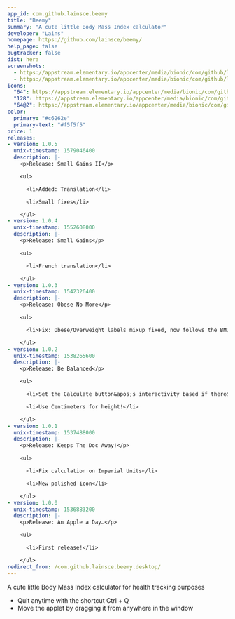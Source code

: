 ```yaml
---
app_id: com.github.lainsce.beemy
title: "Beemy"
summary: "A cute little Body Mass Index calculator"
developer: "Lains"
homepage: https://github.com/lainsce/beemy/
help_page: false
bugtracker: false
dist: hera
screenshots:
  - https://appstream.elementary.io/appcenter/media/bionic/com/github/lainsce.beemy/A4959FFFEC1EA8D23BD64FB412B715A0/screenshots/image-1_orig.png
  - https://appstream.elementary.io/appcenter/media/bionic/com/github/lainsce.beemy/A4959FFFEC1EA8D23BD64FB412B715A0/screenshots/image-2_orig.png
icons:
  "64": https://appstream.elementary.io/appcenter/media/bionic/com/github/lainsce.beemy/A4959FFFEC1EA8D23BD64FB412B715A0/icons/64x64/com.github.lainsce.beemy_com.github.lainsce.beemy.png
  "128": https://appstream.elementary.io/appcenter/media/bionic/com/github/lainsce.beemy/A4959FFFEC1EA8D23BD64FB412B715A0/icons/128x128/com.github.lainsce.beemy_com.github.lainsce.beemy.png
  "64@2": https://appstream.elementary.io/appcenter/media/bionic/com/github/lainsce.beemy/A4959FFFEC1EA8D23BD64FB412B715A0/icons/64x64@2/com.github.lainsce.beemy_com.github.lainsce.beemy.png
color:
  primary: "#c6262e"
  primary-text: "#f5f5f5"
price: 1
releases:
- version: 1.0.5
  unix-timestamp: 1579046400
  description: |-
    <p>Release: Small Gains II</p>

    <ul>

      <li>Added: Translation</li>

      <li>Small fixes</li>

    </ul>
- version: 1.0.4
  unix-timestamp: 1552608000
  description: |-
    <p>Release: Small Gains</p>

    <ul>

      <li>French translation</li>

    </ul>
- version: 1.0.3
  unix-timestamp: 1542326400
  description: |-
    <p>Release: Obese No More</p>

    <ul>

      <li>Fix: Obese/Overweight labels mixup fixed, now follows the BMI chart</li>

    </ul>
- version: 1.0.2
  unix-timestamp: 1538265600
  description: |-
    <p>Release: Be Balanced</p>

    <ul>

      <li>Set the Calculate button&apos;s interactivity based if there&apos;s data or not</li>

      <li>Use Centimeters for height!</li>

    </ul>
- version: 1.0.1
  unix-timestamp: 1537488000
  description: |-
    <p>Release: Keeps The Doc Away!</p>

    <ul>

      <li>Fix calculation on Imperial Units</li>

      <li>New polished icon</li>

    </ul>
- version: 1.0.0
  unix-timestamp: 1536883200
  description: |-
    <p>Release: An Apple a Day…</p>

    <ul>

      <li>First release!</li>

    </ul>
redirect_from: /com.github.lainsce.beemy.desktop/
---
```


<p>A cute little Body Mass Index calculator for health tracking purposes</p>
<ul>
  <li>Quit anytime with the shortcut Ctrl + Q</li>
  <li>Move the applet by dragging it from anywhere in the window</li>
</ul>